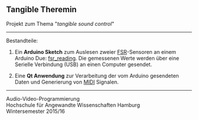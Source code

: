 ## Tangible Theremin

Projekt zum Thema "*tangible sound control*"

---

Bestandteile:

1. Ein **Arduino Sketch** zum Auslesen zweier [FSR]-Sensoren an einem Arduino Due: [fsr_reading](fsr_reading).
Die gemessenen Werte werden über eine Serielle Verbindung (USB) an einen Computer gesendet.

2. Eine **Qt Anwendung** zur Verarbeitung der vom Arduino gesendeten Daten und Generierung von [MIDI] Signalen.

---

Audio-Video-Programmierung  
Hochschule für Angewandte Wissenschaften Hamburg  
Wintersemester 2015/16

[FSR]: https://de.wikipedia.org/wiki/Force_Sensing_Resistor
[MIDI]: https://de.wikipedia.org/wiki/Musical_Instrument_Digital_Interface
